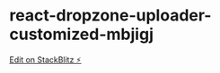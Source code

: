 # react-dropzone-uploader-customized-mbjigj

[Edit on StackBlitz ⚡️](https://stackblitz.com/edit/react-dropzone-uploader-customized-mbjigj)